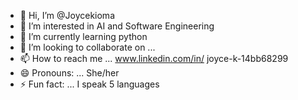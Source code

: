 - 👋 Hi, I’m @Joycekioma
- 👀 I’m interested in AI and Software Engineering 
- 🌱 I’m currently learning python
- 💞️ I’m looking to collaborate on ...
- 📫 How to reach me ... www.linkedin.com/in/
joyce-k-14bb68299
- 😄 Pronouns: ... She/her
- ⚡ Fun fact: ... I speak 5 languages 

<!---
Joycekioma/Joycekioma is a ✨ special ✨ repository because its `README.md` (this file) appears on your GitHub profile.
You can click the Preview link to take a look at your changes.
--->

